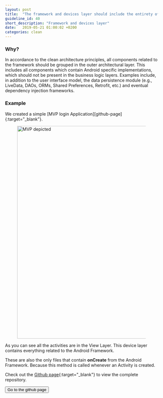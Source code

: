 ```yaml
---
layout: post
title:  "The framework and devices layer should include the entirety of the app components which depend on Android."
guideline_id: 40
short_description: "Framework and devices layer"
date:   2019-05-21 01:00:02 +0200
categories: clean
---
```

<h3>Why?</h3>
In accordance to the clean architecture principles,
all components related to the framework should be grouped
in the outer architectural layer. This includes all components
which contain Android specific implementations, which should
not be present in the business logic layers. Examples include,
in addition to the user interface model, the data persistence
module (e.g., LiveData, DAOs, ORMs, Shared Preferences,
Retrofit, etc.) and eventual dependency injection frameworks.

<h3>Example</h3>
We created a simple [MVP login Application][github-page]{:target="_blank"}. 

<figure>
  <img src="/assets/MVPLogin_depicted.png" alt="MVP depicted" width="700">
</figure>

As you can see all the activities are in the View Layer. 
This device layer contains everything related to the Android Framework.

These are also the only files that contain <b>onCreate</b> from the Android Framework.
Because this method is called whenever an Activity is created.

<script src="https://gist.github.com/Geertdepont/9430f84a89fb5f16ba2503bd23eceddd.js"></script>

Check out the [Github page][github-page]{:target="_blank"} to view the complete repository.

<a href="https://github.com/Geertdepont/bachelor_thesis/tree/master/MVPLogin" target="_blank"><button type="button" class="btn btn-primary btn-icon-right">Go to the github page</button></a>

[github-page]: https://github.com/Geertdepont/bachelor_thesis/tree/master/MVPLogin